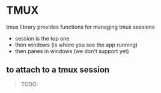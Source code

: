 # TMUX

tmux library provides functions for managing tmux sessions

- session is the top one
- then windows (is where you see the app running)
- then panes in windows (we don't support yet)


## to attach to a tmux session

> TODO: